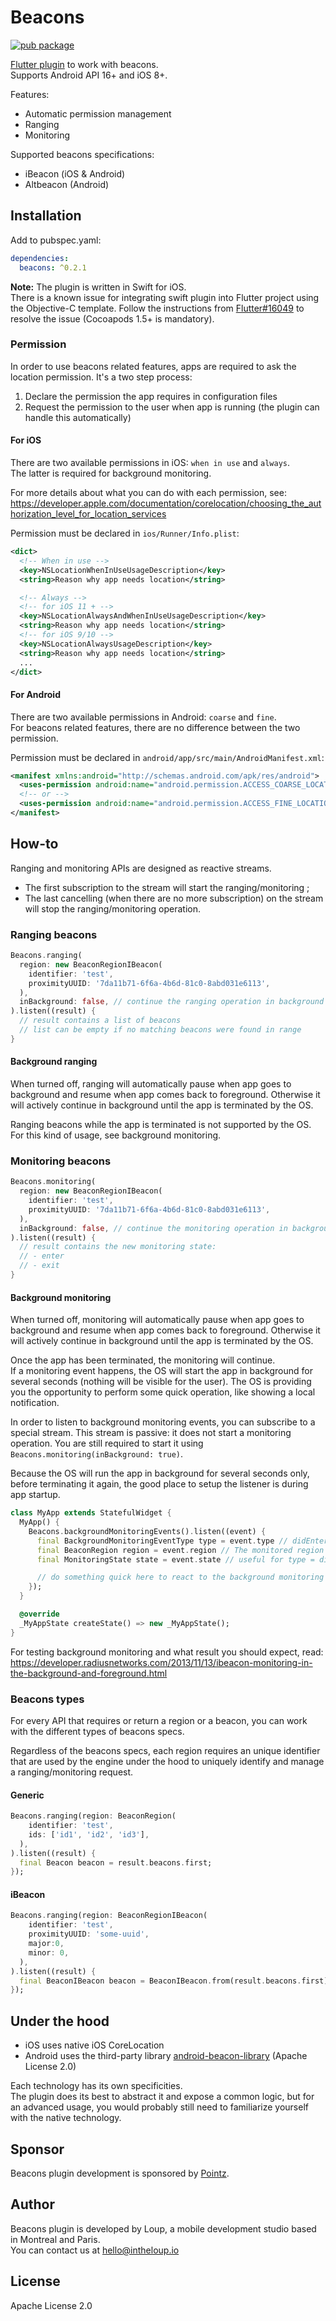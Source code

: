 # Beacons

[![pub package](https://img.shields.io/pub/v/beacons.svg)](https://pub.dartlang.org/packages/beacons)

[Flutter plugin](https://pub.dartlang.org/packages/beacons/) to work with beacons.  
Supports Android API 16+ and iOS 8+.  

Features:

* Automatic permission management
* Ranging
* Monitoring


Supported beacons specifications:

* iBeacon (iOS & Android)
* Altbeacon (Android)


## Installation

Add to pubspec.yaml:

```yaml
dependencies:
  beacons: ^0.2.1
```

**Note:** The plugin is written in Swift for iOS.  
There is a known issue for integrating swift plugin into Flutter project using the Objective-C template. Follow the instructions from [Flutter#16049](https://github.com/flutter/flutter/issues/16049) to resolve the issue (Cocoapods 1.5+ is mandatory).


### Permission

In order to use beacons related features, apps are required to ask the location permission. It's a two step process:

1. Declare the permission the app requires in configuration files
2. Request the permission to the user when app is running (the plugin can handle this automatically)

#### For iOS

There are two available permissions in iOS: `when in use` and `always`.  
The latter is required for background monitoring.

For more details about what you can do with each permission, see:  
https://developer.apple.com/documentation/corelocation/choosing_the_authorization_level_for_location_services

Permission must be declared in `ios/Runner/Info.plist`:

```xml
<dict>
  <!-- When in use -->
  <key>NSLocationWhenInUseUsageDescription</key>
  <string>Reason why app needs location</string>

  <!-- Always -->
  <!-- for iOS 11 + -->
  <key>NSLocationAlwaysAndWhenInUseUsageDescription</key>
  <string>Reason why app needs location</string>
  <!-- for iOS 9/10 -->
  <key>NSLocationAlwaysUsageDescription</key>
  <string>Reason why app needs location</string>
  ...
</dict>
```

#### For Android

There are two available permissions in Android: `coarse` and `fine`.  
For beacons related features, there are no difference between the two permission.

Permission must be declared in `android/app/src/main/AndroidManifest.xml`:

```xml
<manifest xmlns:android="http://schemas.android.com/apk/res/android">
  <uses-permission android:name="android.permission.ACCESS_COARSE_LOCATION" />
  <!-- or -->
  <uses-permission android:name="android.permission.ACCESS_FINE_LOCATION" />
</manifest>
```

## How-to

Ranging and monitoring APIs are designed as reactive streams.  

* The first subscription to the stream will start the ranging/monitoring ;
* The last cancelling (when there are no more subscription) on the stream will stop the ranging/monitoring operation.

### Ranging beacons

```dart
Beacons.ranging(
  region: new BeaconRegionIBeacon(
    identifier: 'test',
    proximityUUID: '7da11b71-6f6a-4b6d-81c0-8abd031e6113',
  ),
  inBackground: false, // continue the ranging operation in background or not, see below
).listen((result) {
  // result contains a list of beacons
  // list can be empty if no matching beacons were found in range
}
```

#### Background ranging

When turned off, ranging will automatically pause when app goes to background and resume when app comes back to foreground. Otherwise it will actively continue in background until the app is terminated by the OS.

Ranging beacons while the app is terminated is not supported by the OS. For this kind of usage, see background monitoring.

### Monitoring beacons

```dart
Beacons.monitoring(
  region: new BeaconRegionIBeacon(
    identifier: 'test',
    proximityUUID: '7da11b71-6f6a-4b6d-81c0-8abd031e6113',
  ),
  inBackground: false, // continue the monitoring operation in background or not, see below
).listen((result) {
  // result contains the new monitoring state:
  // - enter
  // - exit
}
```

#### Background monitoring

When turned off, monitoring will automatically pause when app goes to background and resume when app comes back to foreground. Otherwise it will actively continue in background until the app is terminated by the OS.

Once the app has been terminated, the monitoring will continue.  
If a monitoring event happens, the OS will start the app in background for several seconds (nothing will be visible for the user). The OS is providing you the opportunity to perform some quick operation, like showing a local notification.

In order to listen to background monitoring events, you can subscribe to a special  stream. This stream is passive: it does not start a monitoring operation. You are still required to start it using `Beacons.monitoring(inBackground: true)`.

Because the OS will run the app in background for several seconds only, before terminating it again, the good place to setup the listener is during app startup.

```dart
class MyApp extends StatefulWidget {
  MyApp() {
    Beacons.backgroundMonitoringEvents().listen((event) {
      final BackgroundMonitoringEventType type = event.type // didEnterRegion, didExitRegion or didDetermineState
      final BeaconRegion region = event.region // The monitored region associated to the event
      final MonitoringState state = event.state // useful for type = didDetermineState

      // do something quick here to react to the background monitoring event, like showing a notification
    });
  }

  @override
  _MyAppState createState() => new _MyAppState();
}
```

For testing background monitoring and what result you should expect, read:  
https://developer.radiusnetworks.com/2013/11/13/ibeacon-monitoring-in-the-background-and-foreground.html


### Beacons types

For every API that requires or return a region or a beacon, you can work with the different types of beacons specs.

Regardless of the beacons specs, each region requires an unique identifier that are used by the engine under the hood to uniquely identify and manage a ranging/monitoring request.

#### Generic

```dart
Beacons.ranging(region: BeaconRegion(
    identifier: 'test',
    ids: ['id1', 'id2', 'id3'],
  ),
).listen((result) {
  final Beacon beacon = result.beacons.first;
});
```

#### iBeacon

```dart
Beacons.ranging(region: BeaconRegionIBeacon(
    identifier: 'test',
    proximityUUID: 'some-uuid',
    major:0,
    minor: 0,
  ),
).listen((result) {
  final BeaconIBeacon beacon = BeaconIBeacon.from(result.beacons.first);
});
```



## Under the hood

* iOS uses native iOS CoreLocation
* Android uses the third-party library [android-beacon-library](https://github.com/AltBeacon/android-beacon-library) (Apache License 2.0)

Each technology has its own specificities.  
The plugin does its best to abstract it and expose a common logic, but for an advanced usage, you would probably still need to familiarize yourself with the native technology.


## Sponsor

Beacons plugin development is sponsored by [Pointz](https://www.pointz.io/).


## Author

Beacons plugin is developed by Loup, a mobile development studio based in Montreal and Paris.  
You can contact us at <hello@intheloup.io>


## License

Apache License 2.0
